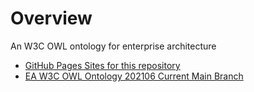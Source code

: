 # Overview

An W3C OWL ontology for enterprise architecture


* [GitHub Pages Sites for this repository](https://zombiemaker.github.io/enterprise-architecture-ontology/)
* [EA W3C OWL Ontology 202106 Current Main Branch](https://raw.githubusercontent.com/zombiemaker/enterprise-architecture-ontology/main/2021/06/ea-202106.owl)